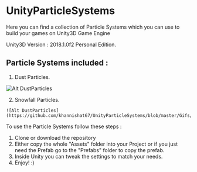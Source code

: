 # UnityParticleSystems

Here you can find a collection of Particle Systems which you can use to build your games on Unity3D Game Engine

Unity3D Version : 2018.1.0f2 Personal Edition.

## Particle Systems included : 
  1. Dust Particles.
    
   ![Alt DustParticles](https://github.com/khannishat67/UnityParticleSystems/blob/master/Gifs/DustParticles.gif)

  2. Snowfall Particles. 
  
    ![Alt DustParticles](https://github.com/khannishat67/UnityParticleSystems/blob/master/Gifs/DustParticles.gif)
    







To use the Particle Systems follow these steps : 
  1. Clone or download the repository
  2. Either copy the whole "Assets" folder into your Project or if you just need the Prefab go to the "Prefabs" folder to copy the prefab.
  3. Inside Unity you can tweak the settings to match your needs.
  4. Enjoy! :)
